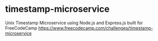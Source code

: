 # timestamp-microservice
Unix Timestamp Microservice using Node.js and Express.js built for FreeCodeCamp https://www.freecodecamp.com/challenges/timestamp-microservice
